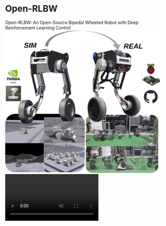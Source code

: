 # Open-RLBW
Open-RLBW: An Open-Source Bipedal Wheeled Robot with Deep Reinforcement Learning Control
![pic/main](pic/main.svg)
![demo](video/paper.mp4)
